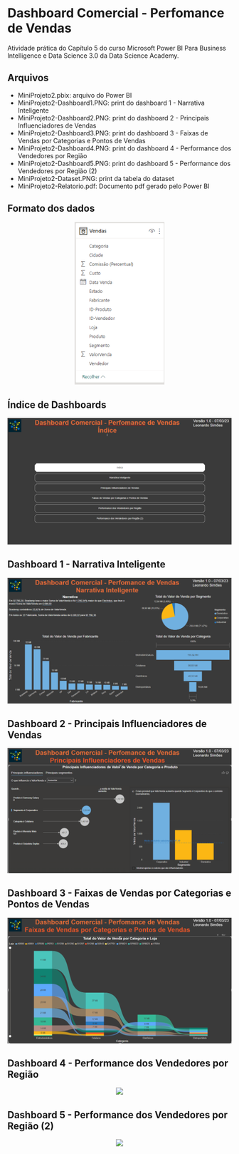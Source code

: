 # Dashboard Comercial - Perfomance de Vendas

Atividade prática do Capítulo 5 do curso Microsoft Power BI Para Business Intelligence e Data Science 3.0 da Data Science Academy.


## Arquivos
- MiniProjeto2.pbix: arquivo do Power BI
- MiniProjeto2-Dashboard1.PNG: print do dashboard 1 - Narrativa Inteligente
- MiniProjeto2-Dashboard2.PNG: print do dashboard 2 - Principais Influenciadores de Vendas
- MiniProjeto2-Dashboard3.PNG: print do dashboard 3 - Faixas de Vendas por Categorias e Pontos de Vendas
- MiniProjeto2-Dashboard4.PNG: print do dashboard 4 - Performance dos Vendedores por Região
- MiniProjeto2-Dashboard5.PNG: print do dashboard 5 - Performance dos Vendedores por Região (2)
- MiniProjeto2-Dataset.PNG: print da tabela do dataset
- MiniProjeto2-Relatorio.pdf: Documento pdf gerado pelo Power BI


## Formato dos dados

<div style="text-align: center;">
    <img src="MiniProjeto2-Dataset.PNG" width="40%"/>
</div>

## Índice de Dashboards
<div style="text-align: center;">
    <img src="MiniProjeto2-Indice.PNG"/>
</div>

## Dashboard 1 - Narrativa Inteligente
<div style="text-align: center;">
    <img src="MiniProjeto2-Dashboard1-NarrativaInteligente.PNG"/>
</div>

## Dashboard 2 - Principais Influenciadores de Vendas 
<div style="text-align: center;">
    <img src="MiniProjeto2-Dashboard2-PrincipaisInfluenciadoresDeVendas.PNG"/>
</div>

## Dashboard 3 - Faixas de Vendas por Categorias e Pontos de Vendas
<div style="text-align: center;">
    <img src="MiniProjeto2-Dashboard3-FaixasDeVendasPorCategoriasEPontosDeVendas.PNG"/>
</div>

## Dashboard 4 - Performance dos Vendedores por Região
<div style="text-align: center;">
    <img src="MiniProjeto2-Dashboard4-PerformanceDosVendedoresPorRegião1.PNG"/>
</div>

## Dashboard 5 - Performance dos Vendedores por Região (2)
<div style="text-align: center;">
    <img src="MiniProjeto2-Dashboard5-PerformanceDosVendedoresPorRegião2.PNG"/>
</div>











